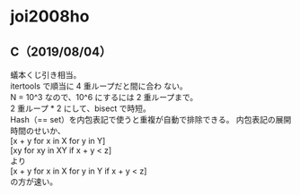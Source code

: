 # joi2008ho

## C（2019/08/04）

蟻本くじ引き相当。  
itertools で順当に 4 重ループだと間に合わ
ない。  
N = 10^3 なので、10^6 にするには 2 重ループまで。  
2 重ループ * 2 にして、bisect で時短。  
Hash（== set）を内包表記で使うと重複が自動で排除できる。
内包表記の展開時間のせいか、  
[x + y for x in X for y in Y]  
[xy for xy in XY if x + y < z]  
 より  
  [x + y for x in X for y in Y if x + y < z]   
  の方が速い。
